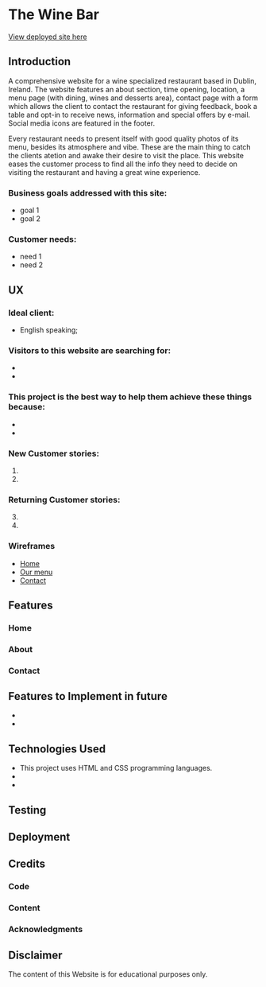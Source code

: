 # The Wine Bar

[View deployed site here](https://omurilolima.github.io/the-wine-bar/)

## Introduction

A comprehensive website for a wine specialized restaurant based in Dublin, Ireland. The website features an about section, time opening, location, a menu page (with dining, wines and desserts area), contact page with a form which allows the client to contact the restaurant for giving feedback, book a table and opt-in to receive news, information and special offers by e-mail. Social media icons are featured in the footer.

Every restaurant needs to present itself with good quality photos of its menu, besides its atmosphere and vibe. These are the main thing to catch the clients atetion and awake their desire to visit the place. This website eases the customer process to find all the info they need to decide on visiting the restaurant and having a great wine experience.

### Business goals addressed with this site:

- goal 1
- goal 2

### Customer needs:

- need 1
- need 2

## UX

### Ideal client:

- English speaking;

### Visitors to this website are searching for:

- 
- 

### This project is the best way to help them achieve these things because:

- 
- 

### New Customer stories:
1. 
2. 

### Returning Customer stories:

3. 
4.  

### Wireframes
- [Home](#)
- [Our menu](#)
- [Contact](#)

## Features

### Home

### About

### Contact

## Features to Implement in future
- 
- 

## Technologies Used
- This project uses HTML and CSS programming languages.
- 
- 

## Testing

## Deployment

## Credits

### Code

### Content

### Acknowledgments

## Disclaimer

The content of this Website is for educational purposes only.


